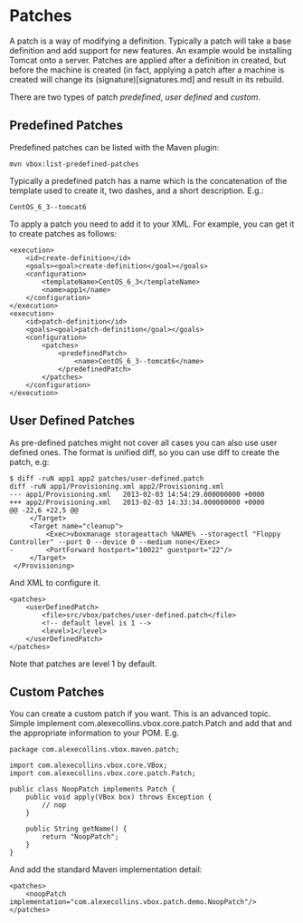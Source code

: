 Patches
===
A patch is a way of modifying a definition. Typically a patch will take a base definition and add support for new features. An example would be installing Tomcat onto a server. Patches are applied after a definition in created, but before the machine is created (in fact, applying a patch after a machine is created will change its (signature)[signatures.md] and result in its rebuild.

There are two types of patch _predefined_, _user defined_ and _custom_.

Predefined Patches
---
Predefined patches can be listed with the Maven plugin:

    mvn vbox:list-predefined-patches

Typically a predefined patch has a name which is the concatenation of the template used to create it, two dashes, and a short description. E.g.:

    CentOS_6_3--tomcat6

To apply a patch you need to add it to your XML. For example, you can get it to create patches as follows:

    <execution>
        <id>create-definition</id>
        <goals><goal>create-definition</goal></goals>
        <configuration>
            <templateName>CentOS_6_3</templateName>
            <name>app1</name>
        </configuration>
    </execution>
    <execution>
        <id>patch-definition</id>
        <goals><goal>patch-definition</goal></goals>
        <configuration>
            <patches>
                <predefinedPatch>
                    <name>CentOS_6_3--tomcat6</name>
                </predefinedPatch>
            </patches>
        </configuration>
    </execution>

User Defined Patches
---
As pre-defined patches might not cover all cases you can also use user defined ones. The format is unified diff, so you can use diff to create the patch, e.g:

    $ diff -ruN app1 app2 patches/user-defined.patch
    diff -ruN app1/Provisioning.xml app2/Provisioning.xml
    --- app1/Provisioning.xml	2013-02-03 14:54:29.000000000 +0000
    +++ app2/Provisioning.xml	2013-02-03 14:33:34.000000000 +0000
    @@ -22,6 +22,5 @@
         </Target>
         <Target name="cleanup">
             <Exec>vboxmanage storageattach %NAME% --storagectl "Floppy Controller" --port 0 --device 0 --medium none</Exec>
    -        <PortForward hostport="10022" guestport="22"/>
         </Target>
     </Provisioning>

And XML to configure it.

    <patches>
        <userDefinedPatch>
            <file>src/vbox/patches/user-defined.patch</file>
            <!-- default level is 1 -->
            <level>1</level>
        </userDefinedPatch>
    </patches>

Note that patches are level 1 by default.

Custom Patches
---
You can create a custom patch if you want. This is an advanced topic. Simple implement com.alexecollins.vbox.core.patch.Patch and add that and the appropriate information to your POM. E.g.

    package com.alexecollins.vbox.maven.patch;

    import com.alexecollins.vbox.core.VBox;
    import com.alexecollins.vbox.core.patch.Patch;

    public class NoopPatch implements Patch {
        public void apply(VBox box) throws Exception {
            // nop
        }

        public String getName() {
            return "NoopPatch";
        }
    }

And add the standard Maven implementation detail:

    <patches>
        <noopPatch implementation="com.alexecollins.vbox.patch.demo.NoopPatch"/>
    </patches>